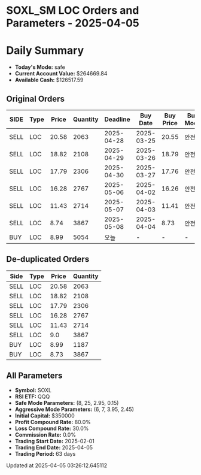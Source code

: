 # SOXL_SM LOC Orders and Parameters - 2025-04-05

# Daily Summary

- **Today's Mode:** safe
- **Current Account Value:** $264669.84
- **Available Cash:** $126517.59

## Original Orders

| SIDE | Type | Price | Quantity | Deadline | Buy Date | Buy Price | Buy Mode |
|------|------|-------|----------|----------|----------|-----------|----------|
| SELL | LOC | 20.58 | 2063 | 2025-04-28 | 2025-03-25 | 20.55 | 안전 |
| SELL | LOC | 18.82 | 2108 | 2025-04-29 | 2025-03-26 | 18.79 | 안전 |
| SELL | LOC | 17.79 | 2306 | 2025-04-30 | 2025-03-27 | 17.76 | 안전 |
| SELL | LOC | 16.28 | 2767 | 2025-05-06 | 2025-04-02 | 16.26 | 안전 |
| SELL | LOC | 11.43 | 2714 | 2025-05-07 | 2025-04-03 | 11.41 | 안전 |
| SELL | LOC | 8.74 | 3867 | 2025-05-08 | 2025-04-04 | 8.73 | 안전 |
| BUY | LOC | 8.99 | 5054 | 오늘 | - | - | - |

## De-duplicated Orders

| Side | Type | Price | Quantity |
|------|------|-------|----------|
| SELL | LOC | 20.58 | 2063 |
| SELL | LOC | 18.82 | 2108 |
| SELL | LOC | 17.79 | 2306 |
| SELL | LOC | 16.28 | 2767 |
| SELL | LOC | 11.43 | 2714 |
| SELL | LOC | 9.0 | 3867 |
| BUY | LOC | 8.99 | 1187 |
| BUY | LOC | 8.73 | 3867 |

## All Parameters

- **Symbol:** SOXL
- **RSI ETF:** QQQ
- **Safe Mode Parameters:** (8, 25, 2.95, 0.15)
- **Aggressive Mode Parameters:** (6, 7, 3.95, 2.45)
- **Initial Capital:** $350000
- **Profit Compound Rate:** 80.0%
- **Loss Compound Rate:** 30.0%
- **Commission Rate:** 0.0%
- **Trading Start Date:** 2025-02-01
- **Trading End Date:** 2025-04-05
- **Trading Period:** 63 days

Updated at 2025-04-05 03:26:12.645112
